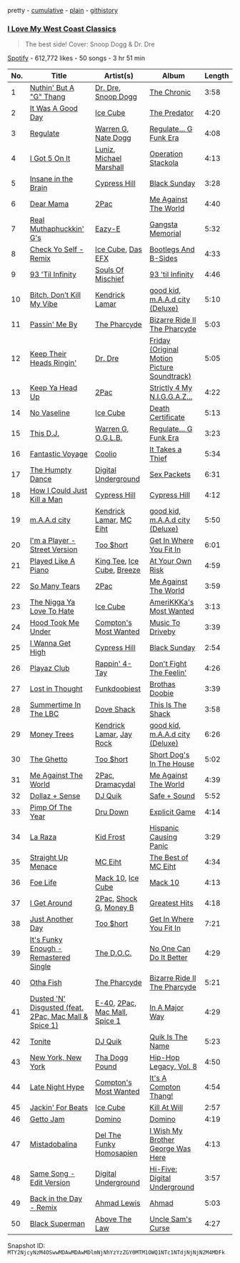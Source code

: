 pretty - [cumulative](/playlists/cumulative/37i9dQZF1DX9sQDbOMReFI.md) - [plain](/playlists/plain/37i9dQZF1DX9sQDbOMReFI) - [githistory](https://github.githistory.xyz/mackorone/spotify-playlist-archive/blob/main/playlists/plain/37i9dQZF1DX9sQDbOMReFI)

### [I Love My West Coast Classics](https://open.spotify.com/playlist/37i9dQZF1DX9sQDbOMReFI)

> The best side! Cover: Snoop Dogg & Dr\. Dre

[Spotify](https://open.spotify.com/user/spotify) - 612,772 likes - 50 songs - 3 hr 51 min

| No. | Title | Artist(s) | Album | Length |
|---|---|---|---|---|
| 1 | [Nuthin' But A "G" Thang](https://open.spotify.com/track/4YtoipFgf4k0AfD17ZfD5X) | [Dr\. Dre](https://open.spotify.com/artist/6DPYiyq5kWVQS4RGwxzPC7), [Snoop Dogg](https://open.spotify.com/artist/7hJcb9fa4alzcOq3EaNPoG) | [The Chronic](https://open.spotify.com/album/6vdFSyhPjL4dZFkgRtToXH) | 3:58 |
| 2 | [It Was A Good Day](https://open.spotify.com/track/2qOm7ukLyHUXWyR4ZWLwxA) | [Ice Cube](https://open.spotify.com/artist/3Mcii5XWf6E0lrY3Uky4cA) | [The Predator](https://open.spotify.com/album/71HM1CMYWeZzws8pyiEn46) | 4:20 |
| 3 | [Regulate](https://open.spotify.com/track/7nYvUtkQMx1v80S2FH2s9J) | [Warren G](https://open.spotify.com/artist/2B4ZHz4QDWJTXPFPgO5peE), [Nate Dogg](https://open.spotify.com/artist/1Oa0bMld0A3u5OTYfMzp5h) | [Regulate… G Funk Era](https://open.spotify.com/album/2VMGv3inRLPM4GOMXf37qu) | 4:08 |
| 4 | [I Got 5 On It](https://open.spotify.com/track/4IYKjN1DrYzxKXt0umJqsG) | [Luniz](https://open.spotify.com/artist/3z3g65U7mmyyBmmDfsQK9x), [Michael Marshall](https://open.spotify.com/artist/2FT75iYuWmycqYrXbVD9cn) | [Operation Stackola](https://open.spotify.com/album/5pMShIZc6oWiEtcQvXsKfb) | 4:13 |
| 5 | [Insane in the Brain](https://open.spotify.com/track/1oTHteQbmJw15rPxPVXUTv) | [Cypress Hill](https://open.spotify.com/artist/4P0dddbxPil35MNN9G2MEX) | [Black Sunday](https://open.spotify.com/album/02lktkm4J7K7N8T63Gm7KX) | 3:28 |
| 6 | [Dear Mama](https://open.spotify.com/track/6tDxrq4FxEL2q15y37tXT9) | [2Pac](https://open.spotify.com/artist/1ZwdS5xdxEREPySFridCfh) | [Me Against The World](https://open.spotify.com/album/3OrucS4sHv6Bl9GS4rafEk) | 4:40 |
| 7 | [Real Muthaphuckkin' G's](https://open.spotify.com/track/53BZ6XygAoubR5DU5w38Vq) | [Eazy\-E](https://open.spotify.com/artist/7B4hKK0S9QYnaoqa9OuwgX) | [Gangsta Memorial](https://open.spotify.com/album/63e4jpPrJzjGsTxM4QOOFb) | 5:32 |
| 8 | [Check Yo Self \- Remix](https://open.spotify.com/track/3NGT0Td7H4Is1qrlDQJxma) | [Ice Cube](https://open.spotify.com/artist/3Mcii5XWf6E0lrY3Uky4cA), [Das EFX](https://open.spotify.com/artist/0auu2itHTxEdAMRHvx7CyG) | [Bootlegs And B\-Sides](https://open.spotify.com/album/5WMLlQk7xLN9A40jipd3xo) | 4:33 |
| 9 | [93 'Til Infinity](https://open.spotify.com/track/0PV1TFUMTBrDETzW6KQulB) | [Souls Of Mischief](https://open.spotify.com/artist/5Rzqmz1zAszembFHGZQuAt) | [93 'til Infinity](https://open.spotify.com/album/7aSjaEi3OQ2aZemcJDhMb1) | 4:46 |
| 10 | [Bitch, Don’t Kill My Vibe](https://open.spotify.com/track/712uvW1Vezq8WpQi38v2L9) | [Kendrick Lamar](https://open.spotify.com/artist/2YZyLoL8N0Wb9xBt1NhZWg) | [good kid, m.A.A.d city \(Deluxe\)](https://open.spotify.com/album/3DGQ1iZ9XKUQxAUWjfC34w) | 5:10 |
| 11 | [Passin' Me By](https://open.spotify.com/track/4G3dZN9o3o2X4VKwt4CLts) | [The Pharcyde](https://open.spotify.com/artist/7yk35uHNQclPXFGFoTU44w) | [Bizarre Ride II The Pharcyde](https://open.spotify.com/album/48kU5gP41TqZEw32Cwhsna) | 5:03 |
| 12 | [Keep Their Heads Ringin'](https://open.spotify.com/track/7jIujRjK5JKNrMCcAvYUTN) | [Dr\. Dre](https://open.spotify.com/artist/6DPYiyq5kWVQS4RGwxzPC7) | [Friday \(Original Motion Picture Soundtrack\)](https://open.spotify.com/album/28jbQJCBOGrZHnrkTb6uw5) | 5:05 |
| 13 | [Keep Ya Head Up](https://open.spotify.com/track/0XRbYXQUymj9SJkrr8YK5B) | [2Pac](https://open.spotify.com/artist/1ZwdS5xdxEREPySFridCfh) | [Strictly 4 My N.I.G.G.A.Z...](https://open.spotify.com/album/7FK1855C3n1Q0RKbmvl7ll) | 4:22 |
| 14 | [No Vaseline](https://open.spotify.com/track/4wEbikMfcSFAukCbbL06si) | [Ice Cube](https://open.spotify.com/artist/3Mcii5XWf6E0lrY3Uky4cA) | [Death Certificate](https://open.spotify.com/album/062N80S3hs96dOhFzmvfLj) | 5:13 |
| 15 | [This D.J.](https://open.spotify.com/track/2ImuQo1g14CTR9hZAZD3aQ) | [Warren G](https://open.spotify.com/artist/2B4ZHz4QDWJTXPFPgO5peE), [O.G.L.B.](https://open.spotify.com/artist/23Ul4QNOkm2gasKycag0UK) | [Regulate… G Funk Era](https://open.spotify.com/album/2VMGv3inRLPM4GOMXf37qu) | 3:23 |
| 16 | [Fantastic Voyage](https://open.spotify.com/track/5vpDsiVqiZLRwKAzQO708k) | [Coolio](https://open.spotify.com/artist/3y24n3XhZ96wgwRXjvS17T) | [It Takes a Thief](https://open.spotify.com/album/72hHodJKJV6cbyA5etLyNb) | 5:34 |
| 17 | [The Humpty Dance](https://open.spotify.com/track/0YEC3pNS0uIKvZb5u4lgsu) | [Digital Underground](https://open.spotify.com/artist/7jocoSCuCtpCxCI6IbP8ye) | [Sex Packets](https://open.spotify.com/album/6HWrL7hDFxfc8Z17JI9JIL) | 6:31 |
| 18 | [How I Could Just Kill a Man](https://open.spotify.com/track/6l4wMAXzI8RxIysQMYZY0w) | [Cypress Hill](https://open.spotify.com/artist/4P0dddbxPil35MNN9G2MEX) | [Cypress Hill](https://open.spotify.com/album/4tQSV1ZGpwlo3dBiTRuKvM) | 4:12 |
| 19 | [m.A.A.d city](https://open.spotify.com/track/2cDCojn6uIBM6A5xTAbl3H) | [Kendrick Lamar](https://open.spotify.com/artist/2YZyLoL8N0Wb9xBt1NhZWg), [MC Eiht](https://open.spotify.com/artist/4XqfpACObRB5AsBcUYjL8X) | [good kid, m.A.A.d city \(Deluxe\)](https://open.spotify.com/album/3DGQ1iZ9XKUQxAUWjfC34w) | 5:50 |
| 20 | [I'm a Player \- Street Version](https://open.spotify.com/track/4XiZFtOlgXYtrp88tGNnk8) | [Too $hort](https://open.spotify.com/artist/4sb7rZNN93BSS6Gqgepo4v) | [Get In Where You Fit In](https://open.spotify.com/album/21dTXIKc4O3tNNHMiOsOQ1) | 6:01 |
| 21 | [Played Like A Piano](https://open.spotify.com/track/623SXRZfjnTnvCAM0CT1CP) | [King Tee](https://open.spotify.com/artist/0zCyco6JHJv7zKHbyMmsut), [Ice Cube](https://open.spotify.com/artist/3Mcii5XWf6E0lrY3Uky4cA), [Breeze](https://open.spotify.com/artist/4NQZbpX2Kc5iQqna5szbEp) | [At Your Own Risk](https://open.spotify.com/album/7C8WEIuuruwfPcmWqEnvmt) | 4:59 |
| 22 | [So Many Tears](https://open.spotify.com/track/0NzNKU2MJ9LCetT2uZMJH2) | [2Pac](https://open.spotify.com/artist/1ZwdS5xdxEREPySFridCfh) | [Me Against The World](https://open.spotify.com/album/3OrucS4sHv6Bl9GS4rafEk) | 3:59 |
| 23 | [The Nigga Ya Love To Hate](https://open.spotify.com/track/3Mzqw2mz9YMKjjCEmypYfZ) | [Ice Cube](https://open.spotify.com/artist/3Mcii5XWf6E0lrY3Uky4cA) | [AmeriKKKa's Most Wanted](https://open.spotify.com/album/3AI5kAUjgNtZBwFRi6opDc) | 3:13 |
| 24 | [Hood Took Me Under](https://open.spotify.com/track/6QJOEIPT8g3fjdFxibpy2F) | [Compton's Most Wanted](https://open.spotify.com/artist/0SAPzv3jNXclYYSHOnJyjg) | [Music To Driveby](https://open.spotify.com/album/5CfgVk92KTwjlfB66jAEvS) | 3:39 |
| 25 | [I Wanna Get High](https://open.spotify.com/track/2icouZbxwqoL63gHhO2vGd) | [Cypress Hill](https://open.spotify.com/artist/4P0dddbxPil35MNN9G2MEX) | [Black Sunday](https://open.spotify.com/album/02lktkm4J7K7N8T63Gm7KX) | 2:54 |
| 26 | [Playaz Club](https://open.spotify.com/track/4ZYM6R5nOZywxACY90Bsla) | [Rappin' 4\-Tay](https://open.spotify.com/artist/4tzxCsdhR0IIUNyzwrag4C) | [Don't Fight The Feelin'](https://open.spotify.com/album/1VUlxoPvDA8PfUDHTic793) | 4:26 |
| 27 | [Lost in Thought](https://open.spotify.com/track/0VOhoc5CtyjYLcCWy1Ds1t) | [Funkdoobiest](https://open.spotify.com/artist/0pbj7bsLCiQ5f8P9mFnuPN) | [Brothas Doobie](https://open.spotify.com/album/33SkKSM72vyJvx5oc13351) | 3:39 |
| 28 | [Summertime In The LBC](https://open.spotify.com/track/7yOze3trRklt4gGPGyjVwN) | [Dove Shack](https://open.spotify.com/artist/7DMSw5KOzlQ7xdub0vrcVF) | [This Is The Shack](https://open.spotify.com/album/3BlvmwV8FoCQdTs36eHTWU) | 3:58 |
| 29 | [Money Trees](https://open.spotify.com/track/0AOvNRgl0SMfOibWA5bP8o) | [Kendrick Lamar](https://open.spotify.com/artist/2YZyLoL8N0Wb9xBt1NhZWg), [Jay Rock](https://open.spotify.com/artist/28ExwzUQsvgJooOI0X1mr3) | [good kid, m.A.A.d city \(Deluxe\)](https://open.spotify.com/album/3DGQ1iZ9XKUQxAUWjfC34w) | 6:26 |
| 30 | [The Ghetto](https://open.spotify.com/track/3B6WDceNe6lUQnczntRIuf) | [Too $hort](https://open.spotify.com/artist/4sb7rZNN93BSS6Gqgepo4v) | [Short Dog's In The House](https://open.spotify.com/album/3zelBkWHW8aaKkSSX1fdSt) | 5:02 |
| 31 | [Me Against The World](https://open.spotify.com/track/76wJIkA63AgwA92hUhpE2V) | [2Pac](https://open.spotify.com/artist/1ZwdS5xdxEREPySFridCfh), [Dramacydal](https://open.spotify.com/artist/4jVkIBarZULIhNDEnxDKjp) | [Me Against The World](https://open.spotify.com/album/3OrucS4sHv6Bl9GS4rafEk) | 4:39 |
| 32 | [Dollaz + Sense](https://open.spotify.com/track/5xEm63lXBhJKZgjRDMWH3H) | [DJ Quik](https://open.spotify.com/artist/0b2XeWDPeBiLeskT6RFqMb) | [Safe + Sound](https://open.spotify.com/album/2b0TUn2yyN7BH7LzoqYIRe) | 5:52 |
| 33 | [Pimp Of The Year](https://open.spotify.com/track/5f8KgDZ8aQKQii0U1qdRbC) | [Dru Down](https://open.spotify.com/artist/0WbeGaye1H1KUdYWzYlTmk) | [Explicit Game](https://open.spotify.com/album/1ROtodYSqQpGTr4Z99Vq6P) | 4:14 |
| 34 | [La Raza](https://open.spotify.com/track/3zCg6CUmhxHukbUs0nd7ar) | [Kid Frost](https://open.spotify.com/artist/6OxjXk1y4QXXRUJyldFIIG) | [Hispanic Causing Panic](https://open.spotify.com/album/54du51RSgc4enNk2K2E2JX) | 3:29 |
| 35 | [Straight Up Menace](https://open.spotify.com/track/5UQOmTylBEdsIfSn37v3DO) | [MC Eiht](https://open.spotify.com/artist/4XqfpACObRB5AsBcUYjL8X) | [The Best of MC Eiht](https://open.spotify.com/album/38BUSePXkHHL9gNyS1weTB) | 4:34 |
| 36 | [Foe Life](https://open.spotify.com/track/28SF0lKRqso9SSTDpbv991) | [Mack 10](https://open.spotify.com/artist/3USpNaxpX1iNqNnQWqg9ob), [Ice Cube](https://open.spotify.com/artist/3Mcii5XWf6E0lrY3Uky4cA) | [Mack 10](https://open.spotify.com/album/0SIJmYjQu1tjhRpZpdPyAO) | 4:13 |
| 37 | [I Get Around](https://open.spotify.com/track/74kHlIr01X459gqsSdNilW) | [2Pac](https://open.spotify.com/artist/1ZwdS5xdxEREPySFridCfh), [Shock G](https://open.spotify.com/artist/7mFqeqDcctDWHGKY2AIAMl), [Money B](https://open.spotify.com/artist/6VH75hkpvvNBk8qKVPUUwl) | [Greatest Hits](https://open.spotify.com/album/1WBZyULtlANBKed7Zf9cDP) | 4:18 |
| 38 | [Just Another Day](https://open.spotify.com/track/21GzqgubvWR6Iks9IbDmJE) | [Too $hort](https://open.spotify.com/artist/4sb7rZNN93BSS6Gqgepo4v) | [Get In Where You Fit In](https://open.spotify.com/album/21dTXIKc4O3tNNHMiOsOQ1) | 7:21 |
| 39 | [It's Funky Enough \- Remastered Single](https://open.spotify.com/track/63LiOsvf1w1DSbmjbxjh4b) | [The D.O.C.](https://open.spotify.com/artist/2htToCUWzqrvOX6ISJY1nd) | [No One Can Do It Better](https://open.spotify.com/album/3wAMdnbT6F7EM1c4mVe6zD) | 4:29 |
| 40 | [Otha Fish](https://open.spotify.com/track/1KcZRMyC2tSs3CMIsng9wx) | [The Pharcyde](https://open.spotify.com/artist/7yk35uHNQclPXFGFoTU44w) | [Bizarre Ride II The Pharcyde](https://open.spotify.com/album/48kU5gP41TqZEw32Cwhsna) | 5:21 |
| 41 | [Dusted 'N' Disgusted \(feat\. 2Pac, Mac Mall & Spice 1\)](https://open.spotify.com/track/4iL2i3kck6tRcbSGuXJOe7) | [E\-40](https://open.spotify.com/artist/3crnzLy8R4lVwaigKEOz7V), [2Pac](https://open.spotify.com/artist/1ZwdS5xdxEREPySFridCfh), [Mac Mall](https://open.spotify.com/artist/2xVnNKRPvS7YqG7C28H8e7), [Spice 1](https://open.spotify.com/artist/4TqmaFJYM8SvuhrunxpmT3) | [In A Major Way](https://open.spotify.com/album/5nRvUR1Jki1iRJi2mkbtGw) | 4:29 |
| 42 | [Tonite](https://open.spotify.com/track/2hluGQtmPypU3tsQudCQ3U) | [DJ Quik](https://open.spotify.com/artist/0b2XeWDPeBiLeskT6RFqMb) | [Quik Is The Name](https://open.spotify.com/album/6qzvk2A6wQpy1f69hrWj3B) | 5:23 |
| 43 | [New York, New York](https://open.spotify.com/track/5obHDgSMnUgVmtemERcL08) | [Tha Dogg Pound](https://open.spotify.com/artist/60CFNa0ggWjV8OSDey8aGT) | [Hip\-Hop Legacy, Vol\. 8](https://open.spotify.com/album/6lC6kysYRpVbkJsWQDsybb) | 4:50 |
| 44 | [Late Night Hype](https://open.spotify.com/track/79hH8RuVS9af6ixS97wREx) | [Compton's Most Wanted](https://open.spotify.com/artist/0SAPzv3jNXclYYSHOnJyjg) | [It's A Compton Thang!](https://open.spotify.com/album/53AUJ8HnXA7i8PrC8maxTY) | 4:54 |
| 45 | [Jackin' For Beats](https://open.spotify.com/track/2I7lgP1f5p5cKH7aNHtEEx) | [Ice Cube](https://open.spotify.com/artist/3Mcii5XWf6E0lrY3Uky4cA) | [Kill At Will](https://open.spotify.com/album/7oeFV70h2fDapspboicRP5) | 2:57 |
| 46 | [Getto Jam](https://open.spotify.com/track/2mGxDOaHdBWnJY7V0In8Vx) | [Domino](https://open.spotify.com/artist/31jkjldc2rO3Ko4O6gGAl1) | [Domino](https://open.spotify.com/album/0RePnBPZPGezxSLMAKXBzR) | 4:19 |
| 47 | [Mistadobalina](https://open.spotify.com/track/2ECYtCiyC3zLvFTybWv75p) | [Del The Funky Homosapien](https://open.spotify.com/artist/0YsLR3SQd5QTXAhGIGX7cl) | [I Wish My Brother George Was Here](https://open.spotify.com/album/0AK7woKmcPwiCyv3SDiKor) | 4:13 |
| 48 | [Same Song \- Edit Version](https://open.spotify.com/track/2UGDIXZk00zzAhncymBXo1) | [Digital Underground](https://open.spotify.com/artist/7jocoSCuCtpCxCI6IbP8ye) | [Hi\-Five: Digital Underground](https://open.spotify.com/album/0D0YA85OKpSDvmgmoPJPn8) | 3:57 |
| 49 | [Back in the Day \- Remix](https://open.spotify.com/track/5gUVdjfPWoaKoRiEMHBX6P) | [Ahmad Lewis](https://open.spotify.com/artist/4X3nIh5dynzfAQmy1Z5hXI) | [Ahmad](https://open.spotify.com/album/1oRFXTDboyfWXB0c1z6QiT) | 5:03 |
| 50 | [Black Superman](https://open.spotify.com/track/4ptJmZRriw38WVG9mrW5nT) | [Above The Law](https://open.spotify.com/artist/1YStXHRj5phGb2LGCudZ6N) | [Uncle Sam's Curse](https://open.spotify.com/album/7FJYYNhnLJIp7psLUwoBBb) | 4:27 |

Snapshot ID: `MTY2NjcyNzM4OSwwMDAwMDAwMDlmNjNhYzYzZGY0MTM1OWQ1NTc1NTdjNjNjN2M4MDFk`

